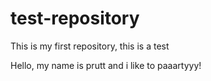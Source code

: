 # test-repository
This is my first repository, this is a test

Hello, my name is prutt and i like to paaartyyy!
